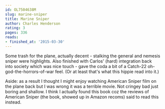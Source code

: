 ```yaml
---
id: OL7504638M
slug: marine-sniper
title: Marine Sniper
author: Charles Henderson
rating: 3
pages: 336
reads:
- finished_at: '2015-03-30'
---
```

Some trash for the plane, actually decent - stalking the general and nemesis sniper were highlights. Also finished with Carlos' (hard) integration back into society which was nice touch - gave the coda a bit of a Catch-22 oh-god-the-horrors-of-war feel. (Or at least that's what this hippie read into it.)

Aside: as a result I thought I might enjoy watching American Sniper film on the plane back but I was wrong it was a terrible movie. Not cringey bad just boring and shallow. I think I actually found this book coz the reviews of American Sniper (the book, showed up in Amazon recoms) said to read this instead.
